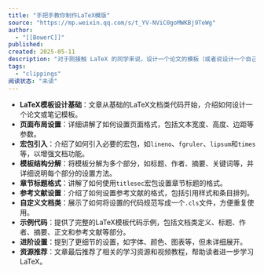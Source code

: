 ```yaml
---
title: "手把手教你制作LaTeX模版"
source: "https://mp.weixin.qq.com/s/t_YV-NViC0goMWKBj9TeWg"
author:
  - "[[BowerC]]"
published:
created: 2025-05-11
description: "对于刚接触 LaTeX 的同学来说，设计一个论文的模板（或者说设计一个自己喜欢的笔记模板）似乎是一件遥不可及的"
tags:
  - "clippings"
阅读状态: "未读"
---
```

- **LaTeX模板设计基础**：文章从基础的LaTeX文档类代码开始，介绍如何设计一个论文或笔记模板。
- **页面布局设置**：详细讲解了如何设置页面格式，包括文本宽度、高度、边距等参数。
- **宏包引入**：介绍了如何引入必要的宏包，如`lineno`、`fgruler`、`lipsum`和`times`等，以增强文档功能。
- **模板结构分解**：将模板分解为多个部分，如标题、作者、摘要、关键词等，并详细说明每个部分的设置方法。
- **章节标题格式**：讲解了如何使用`titlesec`宏包设置章节标题的格式。
- **参考文献设置**：介绍了如何设置参考文献的格式，包括引用样式和条目排列。
- **自定义文档类**：展示了如何将设置的代码规范写成一个`.cls`文件，方便重复使用。
- **示例代码**：提供了完整的LaTeX模板代码示例，包括文档类定义、标题、作者、摘要、正文和参考文献等部分。
- **进阶设置**：提到了更细节的设置，如字体、颜色、图表等，但未详细展开。
- **资源推荐**：文章最后推荐了相关的学习资源和视频教程，帮助读者进一步学习LaTeX。